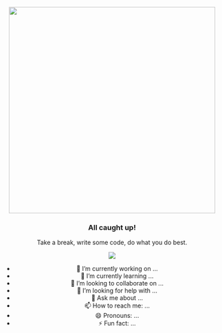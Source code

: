 
<p align="center">
  <a>
    <img width="480" src="https://github.githubassets.com/images/modules/notifications/inbox-zero-dark.svg">
  </a>
</p>

<h3 align="center">All caught up!</h3>
<p align="center">Take a break, write some code, do what you do best.</p>

<div align="center">

[![](https://camo.githubusercontent.com/8009517c47b4c326b3dee6962acf876d71b4799bf196c24eb91999b5b5316223/68747470733a2f2f70726f66696c652d636f756e7465722e676c697463682e6d652f687375616e78797a2f636f756e742e737667)]()

- 🔭 I’m currently working on ...
- 🌱 I’m currently learning ...
- 👯 I’m looking to collaborate on ...
- 🤔 I’m looking for help with ...
- 💬 Ask me about ...
- 📫 How to reach me: ...
- 😄 Pronouns: ...
- ⚡ Fun fact: ...
